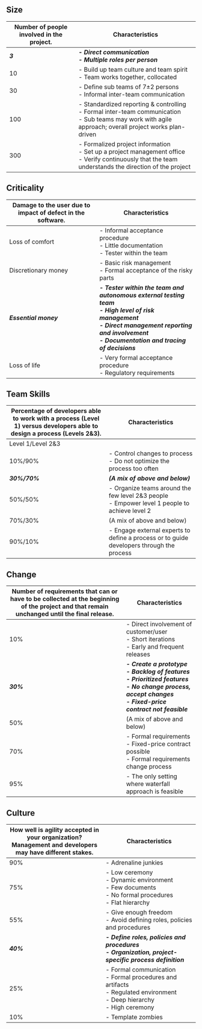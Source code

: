 ## Size
| Number of people involved in the project. | Characteristics                                                                                                                                             |
| ----------------------------------------- | ----------------------------------------------------------------------------------------------------------------------------------------------------------- |
| **_3_**                                   | **_- Direct communication_**<br>**_- Multiple roles per person_**                                                                                           |
| 10                                        | - Build up team culture and team spirit<br>- Team works together, collocated                                                                                |
| 30                                        | - Define sub teams of 7±2 persons<br>- Informal inter-team communication                                                                                    |
| 100                                       | - Standardized reporting & controlling<br>- Formal inter-team communication<br>- Sub teams may work with agile approach; overall project works  plan-driven |
| 300                                       | - Formalized project information<br>- Set up a project management office<br>- Verify continuously that the team understands the direction of the  project   |

## Criticality
| Damage to the user due to impact of defect in the software. | Characteristics                                                                                                                                                                                                        |
| ----------------------------------------------------------- | ---------------------------------------------------------------------------------------------------------------------------------------------------------------------------------------------------------------------- |
| Loss of comfort                                             | - Informal acceptance procedure<br>- Little documentation<br>- Tester within the team                                                                                                                                  |
| Discretionary money                                         | - Basic risk management<br>- Formal acceptance of the risky parts                                                                                                                                                      |
| **_Essential money_**                                       | **_- Tester within the team and autonomous external testing team_**<br>**_- High level of risk management_**<br>**_- Direct management reporting and involvement_**<br>**_- Documentation and tracing of  decisions_** |
| Loss of life                                                | - Very formal acceptance procedure<br>- Regulatory requirements                                                                                                                                                        |

## Team Skills
| Percentage of developers able to work with a process (Level 1) versus developers able to design a process (Levels 2&3). | Characteristics                                                                                  |
| ----------------------------------------------------------------------------------------------------------------------- | ------------------------------------------------------------------------------------------------ |
| Level 1/Level 2&3                                                                                                       |                                                                                                  |
| 10%/90%                                                                                                                 | - Control changes to process<br>- Do not optimize the process too often                          |
| **_30%/70%_**                                                                                                           | **_(A mix of above and below)_**                                                                 |
| 50%/50%                                                                                                                 | - Organize teams around the few  level 2&3 people<br>- Empower level 1 people to achieve level 2 |
| 70%/30%                                                                                                                 | (A mix of above and below)                                                                       |
| 90%/10%                                                                                                                 | - Engage external experts to define a process or to guide developers through the process         |

## Change
| Number of requirements that can or have to be collected at the beginning of the project and that remain unchanged until the final release. | Characteristics                                                                                                                                                                     |
| ------------------------------------------------------------------------------------------------------------------------------------------ | ----------------------------------------------------------------------------------------------------------------------------------------------------------------------------------- |
| 10%                                                                                                                                        | - Direct involvement of customer/user<br>- Short iterations<br>- Early and frequent releases                                                                                        |
| **_30%_**                                                                                                                                  | **_- Create a prototype_**<br>**_- Backlog of features_**<br>**_- Prioritized features_**<br>**_- No change process, accept changes_**<br>**_- Fixed-price contract not feasible_** |
| 50%                                                                                                                                        | (A mix of above and below)                                                                                                                                                          |
| 70%                                                                                                                                        | - Formal requirements<br>- Fixed-price contract possible<br>- Formal requirements change process                                                                                    |
| 95%                                                                                                                                        | - The only setting where waterfall approach is feasible                                                                                                                             |

## Culture
| How well is agility accepted in your organization?<br>Management and developers may have different stakes. | Characteristics                                                                                                               |
| ---------------------------------------------------------------------------------------------------------- | ----------------------------------------------------------------------------------------------------------------------------- |
| 90%                                                                                                        | - Adrenaline junkies                                                                                                          |
| 75%                                                                                                        | - Low ceremony<br>- Dynamic environment<br>- Few documents<br>- No formal procedures<br>- Flat hierarchy                      |
| 55%                                                                                                        | - Give enough freedom<br>- Avoid defining roles, policies and procedures                                                      |
| **_40%_**                                                                                                  | **_- Define roles, policies and procedures_**<br>**_- Organization, project-specific process definition_**                    |
| 25%                                                                                                        | - Formal communication<br>- Formal procedures and artifacts<br>- Regulated environment<br>- Deep hierarchy<br>- High ceremony |
| 10%                                                                                                        | - Template zombies                                                                                                            |